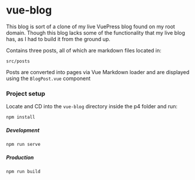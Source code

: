 # vue-blog
This blog is sort of a clone of my live VuePress blog found on my root domain. Though this blog lacks some of the functionality that my live blog has, as I had to build it from the ground up.

 Contains three posts, all of which are markdown files located in:

`src/posts` 

Posts are converted into pages via Vue Markdown loader and are displayed using the `BlogPost.vue` component

### Project setup

Locate and CD into the `vue-blog` directory inside the p4 folder and run:
```
npm install
```

##### Development
```
npm run serve
```

##### Production
```
npm run build
```